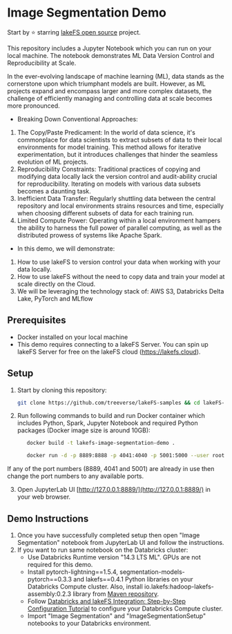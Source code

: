 # Image Segmentation Demo

Start by ⭐️ starring [lakeFS open source](https://go.lakefs.io/oreilly-course) project.

This repository includes a Jupyter Notebook which you can run on your local machine. The notebook demonstrates ML Data Version Control and Reproducibility at Scale.

In the ever-evolving landscape of machine learning (ML), data stands as the cornerstone upon which triumphant models are built. However, as ML projects expand and encompass larger and more complex datasets, the challenge of efficiently managing and controlling data at scale becomes more pronounced.

* Breaking Down Conventional Approaches:
1. The Copy/Paste Predicament: In the world of data science, it's commonplace for data scientists to extract subsets of data to their local environments for model training. This method allows for iterative experimentation, but it introduces challenges that hinder the seamless evolution of ML projects.
2. Reproducibility Constraints: Traditional practices of copying and modifying data locally lack the version control and audit-ability crucial for reproducibility. Iterating on models with various data subsets becomes a daunting task.
3. Inefficient Data Transfer: Regularly shuttling data between the central repository and local environments strains resources and time, especially when choosing different subsets of data for each training run.
4. Limited Compute Power: Operating within a local environment hampers the ability to harness the full power of parallel computing, as well as the distributed prowess of systems like Apache Spark.

* In this demo, we will demonstrate:
1. How to use lakeFS to version control your data when working with your data locally.
2. How to use lakeFS without the need to copy data and train your model at scale directly on the Cloud.
3. We will be leveraging the technology stack of: AWS S3, Databricks Delta Lake, PyTorch and MLflow


## Prerequisites
* Docker installed on your local machine
* This demo requires connecting to a lakeFS Server. You can spin up lakeFS Server for free on the lakeFS cloud (https://lakefs.cloud). 

## Setup

1. Start by cloning this repository:

   ```bash
   git clone https://github.com/treeverse/lakeFS-samples && cd lakeFS-samples/01_standalone_examples/image-segmentation
   ```

2. Run following commands to build and run Docker container which includes Python, Spark, Jupyter Notebook and required Python packages (Docker image size is around 10GB):

   ```bash
      docker build -t lakefs-image-segmentation-demo .

      docker run -d -p 8889:8888 -p 4041:4040 -p 5001:5000 --user root -e GRANT_SUDO=yes -v $PWD:/home/jovyan -v $PWD/jupyter_notebook_config.py:/home/jovyan/.jupyter/jupyter_notebook_config.py --name lakefs-image-segmentation-demo lakefs-image-segmentation-demo
   ```

If any of the port numbers (8889, 4041 and 5001) are already in use then change the port numbers to any available ports.

3. Open JupyterLab UI [http://127.0.0.1:8889/](http://127.0.0.1:8889/) in your web browser.

## Demo Instructions

1. Once you have successfully completed setup then open "Image Segmentation" notebook from JupyterLab UI and follow the instructions.
2. If you want to run same notebook on the Databricks cluster:
    * Use Databricks Runtime version "14.3 LTS ML". GPUs are not required for this demo.
    * Install pytorch-lightning==1.5.4, segmentation-models-pytorch==0.3.3 and lakefs==0.4.1 Python libraries on your Databricks Compute cluster. Also, install io.lakefs:hadoop-lakefs-assembly:0.2.3 library from [Maven repository](https://mvnrepository.com/artifact/io.lakefs/hadoop-lakefs-assembly).
    * Follow [Databricks and lakeFS Integration: Step-by-Step Configuration Tutorial](https://lakefs.io/blog/databricks-lakefs-integration-tutorial/) to configure your Databricks Compute cluster.
    * Import "Image Segmentation" and "ImageSegmentationSetup" notebooks to your Databricks environment.
